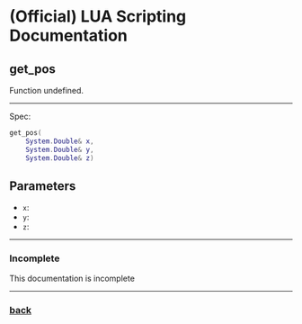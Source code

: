 
# (Official) LUA Scripting Documentation

## get_pos

Function undefined.

___

Spec:

```lua
get_pos(
	System.Double& x,
	System.Double& y,
	System.Double& z)
```

## Parameters

- `x`: 
- `y`: 
- `z`: 

___

### Incomplete

This documentation is incomplete

___

### [back](../getters)
